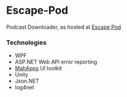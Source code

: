 # Escape-Pod
Podcast Downloader, as hosted at [Escape Pod](http://sasioglu.co.uk/escapepod)

### Technologies

- WPF
- ASP.NET Web API error reporting
- [MahApps](http://mahapps.com/) UI toolkit
- Unity
- Json.NET
- log4net
